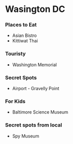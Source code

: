 # Wasington DC

### Places to Eat
- Asian Bistro
- Kittiwat Thai


### Touristy
- Washington Memorial

### Secret Spots
- Airport - Gravelly Point

### For Kids
- Baltimore Science Museum

### Secret spots from local
- Spy Museum
